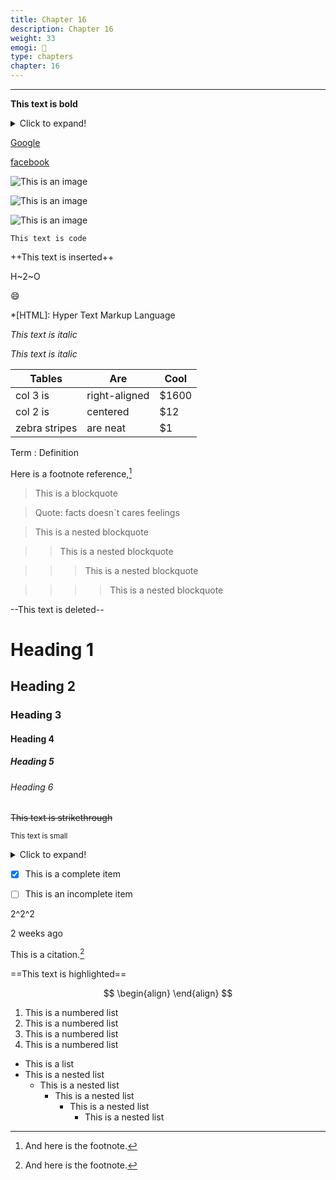 ```yaml
---
title: Chapter 16
description: Chapter 16
weight: 33
emogi: 🤔
type: chapters
chapter: 16
---
```



---


**This text is bold**


<details>
<summary>Click to expand!</summary>
</details>


[Google](https://www.google.com)

[facebook](https://www.facebook.com "This is a title")


![This is an image](https://www.google.com/images/branding/googlelogo/1x/googlelogo_color_272x92dp.png)

![This is an image](https://images.pexels.com/photos/14980905/pexels-photo-14980905.jpeg "This is a title")

![This is an image](https://images.pexels.com/photos/1612351/pexels-photo-1612351.jpeg)


`This text is code`


++This text is inserted++


H~2~O


:smile:


*[HTML]: Hyper Text Markup Language


*This text is italic*

_This text is italic_


| Tables | Are | Cool |
| --- | --- | --- |
| col 3 is | right-aligned | $1600 |
| col 2 is | centered | $12 |
| zebra stripes | are neat | $1 |


Term
: Definition


Here is a footnote reference,[^1]
[^1]: And here is the footnote.


> This is a blockquote

> Quote: facts doesn`t cares feelings 

> This is a nested blockquote

>> This is a nested blockquote

>>> This is a nested blockquote

>>>> This is a nested blockquote


--This text is deleted--


# Heading 1 
## Heading 2 
### Heading 3 
#### Heading 4 
##### Heading 5 
###### Heading 6 


~~This text is strikethrough~~


<sub>This text is small</sub>


<details>
<summary>Click to expand!</summary>
</details>


- [x] This is a complete item
- [ ] This is an incomplete item


2^2^2


<time datetime="2013-04-06T12:32+00:00">2 weeks ago</time>


This is a citation.[^1]
[^1]: This is a citation.


==This text is highlighted==


$$
\begin{align}
\end{align}
$$


1. This is a numbered list
2. This is a numbered list
3. This is a numbered list
4. This is a numbered list
- This is a list
- This is a nested list
	- This is a nested list
		- This is a nested list
			- This is a nested list
				- This is a nested list
